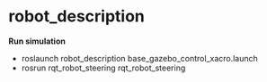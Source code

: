 # robot_description

**Run simulation**

* roslaunch robot_description base_gazebo_control_xacro.launch
* rosrun rqt_robot_steering rqt_robot_steering
